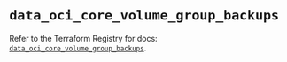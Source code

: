 # `data_oci_core_volume_group_backups`

Refer to the Terraform Registry for docs: [`data_oci_core_volume_group_backups`](https://registry.terraform.io/providers/oracle/oci/7.19.0/docs/data-sources/core_volume_group_backups).

